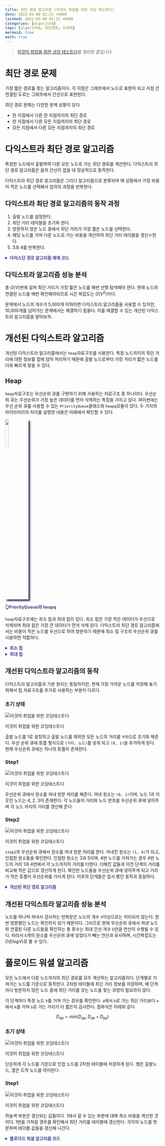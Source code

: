 ```yaml
---
title: 최단 경로 알고리즘 (이것이 취업을 위한 코딩 테스트다)
date: 2022-03-09 02:23 +0900
lastmod: 2022-03-09 02:23 +0900
categories: [algorithm]
tags: [algorithm, 최단경로, 이코테]
mermaid: true
math: true
---
```


> [이것이 취업을 위한 코딩 테스트다](https://www.youtube.com/playlist?list=PLRx0vPvlEmdAghTr5mXQxGpHjWqSz0dgC)를 정리한 글입니다.

# 최단 경로 문제

가장 짧은 경로를 찾는 알고리즘이다. 각 지점은 그래프에서 노드로 표현이 되고 지점 간 연결된 도로는 그래프에서 간선으로 표현된다.

최단 경로 문제는 다앙한 문제 상황이 있다.

- 한 지점에서 다른 한 지점까지의 최단 경로
- 한 지점에서 다른 모든 지점까지의 최단 경로
- 모든 지점에서 다른 모든 지점까지의 최단 경로

# 다익스트라 최단 경로 알고리즘

특정한 노드에서 출발하여 다른 모든 노드로 가는 최단 경로를 계산한다. 다익스트라 최단 경로 알고리즘은 음의 간선이 없을 대 정상적으로 동작한다.

다익스트라 최단 경로 알고리즘은 그리디 알고리즘으로 분류되며 매 상황에서 가장 비용이 적은 노드를 선택해서 임의의 과정을 반복한다.

## 다익스트라 최단 경로 알고리즘의 동작 과정

1. 출발 노드를 설정한다.
2. 최단 거리 테이블을 초기화 한다.
3. 방문하지 않은 노드 중에서 최단 거리가 가장 짧은 노드를 선택한다.
4. 해당 노드를 거쳐 다른 노드로 가는 비용을 계산하여 최단 거리 테이블을 갱신ㅇ한다.
5. 3과 4를 반복한다.

<details>
<summary style='color: #4C3F91; font-weight:bold;'>다익스단 경로 알고리즘 예제 코드</summary>
<div markdown='1'>

```python
import sys
input = sys.stdin.readline
# > 테이블 초기화 시
INF = int(1e9)  # 무한을 의미하는 값으로 10억을 설정

# 노드의 개수, 간선의 개수를 입력받기
n, m = map(int, input().split())
# 시작 노드 번호를 입력받기
start = int(input())
# 각 노드에 연결되어 있는 노드에 대한 정보를 담는 리스트를 만들기
graph = [[] for i in range(n + 1)]
# 방문한 적이 있는지 체크하는 목적의 리스트를 만들기
visited = [False] * (n + 1)
# 최단 거리 테이블을 모두 무한으로 초기화
distance = [INF] * (n + 1)

# 모든 간선 정보를 입력받기
for _ in range(m):
    a, b, c = map(int, input().split())
    # a번 노드에서 b번 노드로 가는 비용이 c라는 의미
    graph[a].append((b, c))

# 방문하지 않은 노드 중에서, 가장 최단 거리가 짧은 노드의 번호를 반환


def get_smallest_node():
    min_value = INF
    index = 0  # 가장 최단 거리가 짧은 노드(인덱스)
    for i in range(1, n + 1):
        if distance[i] < min_value and not visited[i]:
            min_value = distance[i]
            index = i
    return index


def dijkstra(start):
    # 시작 노드에 대해서 초기화
    distance[start] = 0
    visited[start] = True
    for j in graph[start]:
        distance[j[0]] = j[1]
    # 시작 노드를 제외한 전체 n - 1개의 노드에 대해 반복
    for i in range(n - 1):
        # 현재 최단 거리가 가장 짧은 노드를 꺼내서, 방문 처리
        now = get_smallest_node()
        visited[now] = True
        # 현재 노드와 연결된 다른 노드를 확인
        for j in graph[now]:
            cost = distance[now] + j[1]
            # 현재 노드를 거쳐서 다른 노드로 이동하는 거리가 더 짧은 경우
            if cost < distance[j[0]]:
                distance[j[0]] = cost


# 다익스트라 알고리즘을 수행
dijkstra(start)

# 모든 노드로 가기 위한 최단 거리를 출력
for i in range(1, n + 1):
    # 도달할 수 없는 경우, 무한(INFINITY)이라고 출력
    if distance[i] == INF:
        print("INFINITY")
    # 도달할 수 있는 경우 거리를 출력
    else:
        print(distance[i])

```

</div>
</details>

## 다익스트라 알고리즘 성능 분석

총 $O(V)$번에 걸쳐 최단 거리가 가장 짧은 노드를 매번 선형 탐색해야 한다. 현재 노드와 연결된 노드를 매번 확인해야되므로 시간 복잡도는 $O(V^2)$이다.

문제에서 노드의 개수가 5,000개 이하라면 다익스트라 알고리즘을 사용할 수 있지만, 10,000개를 넘어가는 문제에서는 해결하기 힘들다. 이를 해결할 수 있는 개선된 다익스트라 알고리즘을 알아보자.

# 개선된 다익스트라 알고리즘

개선된 다익스트라 알고리즘에서는 `heap`자료구조를 사용한다. 특정 노드까지의 최단 거리에 대한 정보를 힙에 담아 처리하기 때문에 출발 노드로부터 가장 거리가 짧은 노드를 더욱 빠르게 찾을 수 있다.

## Heap

`heap`자료구조는 우선순위 큐를 구현하기 위해 사용하는 자료구조 중 하나이다. 우선순위 큐는 우선순위가 가장 높은 데이터를 먼저 삭제하는 특징을 가지고 있다. 파이썬에는 우선 순위 큐를 사용할 수 있는 `PriorityQueue`클래스와 `heapq`모듈이 있다. 두 가지의 라이브러리의 차이를 설명한 내용은 아래에서 확인할 수 있다.

<a href="https://nowgnas.github.io/posts/algo11/#%ED%8C%8C%EC%9D%B4%EC%8D%AC-%EC%A0%84%EC%97%AD-%EC%9D%B8%ED%84%B0%ED%94%84%EB%A6%AC%ED%84%B0-%EB%9D%BDgil"><img src='/assets/img/profiles.png' style='width:15%; box-shadow: 5px 5px 5px #313552;' />
</a>

<p style='color: #4C3F91; font-weight:bold;1A374D; font-weight: bold;'>👆PriorityQueue와 heapq</p>

`heap`자료구조에는 최소 힙과 최대 힙이 있다. 최소 힙은 가장 작은 데이터가 우선으로 삭제되며 최대 힙은 가장 큰 데이터가 먼저 삭제 된다. 다익스트라 최단 경로 알고리즘에서는 비용이 적은 노드를 우선으로 하여 방문하기 때문에 최소 힙 구조의 우선순위 큐를 사용하면 적합하다.

<details>
<summary style='color: #4C3F91; font-weight:bold;'>최소 힙</summary>
<div markdown='1'>

```python
import heapq

# 최소 힙

def heapsort(iterable):
    h = []
    result = []

    # 모든 원소를 차례대로 힙에 삽입
    for value in iterable:
        heapq.heappush(h, value)
    # 힙에 삽입된 모든 원소를 차례대로 꺼내기
    for i in range(len(h)):
        result.append(heapq.heappop(h))
    return result

result = heapsort([1, 3, 5, 7, 9, 2, 4, 6, 8, 0])
print(result)
```

</div>
</details>

<details>
<summary style='color: #4C3F91; font-weight:bold;'>최대 힙</summary>
<div markdown='1'>

```python
import heapq

# 최소 힙

def heapsort(iterable):
    h = []
    result = []

    # 모든 원소를 차례대로 힙에 삽입
    for value in iterable:
        heapq.heappush(h, -value)
    # 힙에 삽입된 모든 원소를 차례대로 꺼내기
    for i in range(len(h)):
        result.append(-heapq.heappop(h))
    return result

result = heapsort([1, 3, 5, 7, 9, 2, 4, 6, 8, 0])
print(result)
```

</div>
</details>

## 개선된 다익스트라 알고리즘의 동작

다익스트라 알고리즘과 기본 원리는 동일하지만, 현재 가장 가까운 노드를 저장해 놓기 위해서 힙 자료구조를 추가로 사용하는 부분이 다르다.

### 초기 상태

![이것이 취업을 위한 코딩테스트다](/assets/img/posts/usually/post9/Untitled.png)

이것이 취업을 위한 코딩테스트다

출발 노드를 1로 설정하고 출발 노드를 제외한 모든 노드의 거리를 `무한`으로 초기화 해준다. 우선 순위 큐에 튜플 형식으로 `(거리, 노드)`를 넣게 되고 `(0, 1)`을 추가하게 된다. 현재 우선순위 큐에는 하나의 튜플이 존재한다.

### Step1

![이것이 취업을 위한 코딩테스트다](/assets/img/posts/usually/post9/Untitled1.png)

이것이 취업을 위한 코딩테스트다

우선순위 큐에서 원소를 꺼내 방문 처리를 해준다. 꺼낸 원소는 `(0, 1)`이며, 노드 1과 이웃인 노드는 4, 2, 3이 존재한다. 각 노드들의 거리와 노드 번호를 우선순위 큐에 넣어주며 각 노드 까지의 거리를 갱신해 준다.

### Step2

![이것이 취업을 위한 코딩테스트다](/assets/img/posts/usually/post9/Untitled2.png)

이것이 취업을 위한 코딩테스트다

`step1`의 우선순위 큐에서 원소를 꺼내 방문 처리를 한다. 꺼내진 원소는 `(1, 4)`가 되고, 인접한 원소들을 확인한다. 인접한 원소는 3과 5이며, 4번 노드를 거쳐가는 경우 4번 노드의 거리 1과 4번에서 각 노드까지의 거리를 더한다. 더해진 값들과 이전 단계의 거리를 비교해 작은 값으로 갱신하게 된다. 확인한 노드들을 우선순위 큐에 넣어주게 되고 거리가 작은 튜플이 우선순위를 가지게 된다. 이후의 단계들은 앞서 봤던 동작과 동일하다.

<details>
<summary style='color: #4C3F91; font-weight:bold;'>개선된 최단 경로 알고리즘</summary>
<div markdown='1'>

```python
import heapq
import sys
input = sys.stdin.readline
INF = int(1e9)  # 무한을 의미하는 값으로 10억을 설정

# 노드의 개수, 간선의 개수를 입력받기
n, m = map(int, input().split())
# 시작 노드 번호를 입력받기
start = int(input())
# 각 노드에 연결되어 있는 노드에 대한 정보를 담는 리스트를 만들기
graph = [[] for i in range(n + 1)]
# 최단 거리 테이블을 모두 무한으로 초기화
distance = [INF] * (n + 1)

# 모든 간선 정보를 입력받기
for _ in range(m):
    a, b, c = map(int, input().split())
    # a번 노드에서 b번 노드로 가는 비용이 c라는 의미
    graph[a].append((b, c))

def dijkstra(start):
    q = []
    # 시작 노드로 가기 위한 최단 경로는 0으로 설정하여, 큐에 삽입
    heapq.heappush(q, (0, start))
    distance[start] = 0
    while q:  # 큐가 비어있지 않다면
        # 가장 최단 거리가 짧은 노드에 대한 정보 꺼내기
        dist, now = heapq.heappop(q)
        # 현재 노드가 이미 처리된 적이 있는 노드라면 무시
        if distance[now] < dist:
            continue
        # 현재 노드와 연결된 다른 인접한 노드들을 확인
        for i in graph[now]:
            cost = dist + i[1]
            # 현재 노드를 거쳐서, 다른 노드로 이동하는 거리가 더 짧은 경우
            if cost < distance[i[0]]:
                distance[i[0]] = cost
                heapq.heappush(q, (cost, i[0]))

# 다익스트라 알고리즘을 수행
dijkstra(start)

# 모든 노드로 가기 위한 최단 거리를 출력
for i in range(1, n + 1):
    # 도달할 수 없는 경우, 무한(INFINITY)이라고 출력
    if distance[i] == INF:
        print("INFINITY")
    # 도달할 수 있는 경우 거리를 출력
    else:
        print(distance[i])
```

### 입력

```bash
6 11
1
1 2 2
1 3 5
1 4 1
2 3 3
2 4 2
3 2 3
3 6 5
4 3 3
4 5 1
5 3 1
5 6 2
```

### 출력

```bash
0
2
3
1
2
4
```

</div>
</details>

## 개선된 다익스트라 알고리즘 성능 분석

노드를 하나씩 꺼내서 검사하는 반복문은 노드의 개수 `V`이상으로는 처리되지 않는다. 한번 방문했던 노드는 확인하지 않기 때문이다. 그러므로 현재 우선순위 큐에서 꺼낸 노드와 연결된 다른 노드들을 확인하는 총 횟수는 최대 간선 개수 `E`만큼 연산이 수행될 수 있다. 따라서 `E`개의 원소를 우선순위 큐에 넣었다가 빼는 연산과 유사하며, 시간복잡도는 $O(ElogV)$로 볼 수 있다.

# 플로이드 워셜 알고리즘

모든 노드에서 다른 노드까지의 최단 경로를 모두 계산하는 알고리즘이다. 단계별로 거쳐가는 노드를 기준으로 동작한다. 2차원 테이블에 최단 거리 정보를 저장하며, 매 단계마다 방문하지 않은 노드 중에 최단 거리를 갖는 노드를 찾는 과정이 필요하지 않다.

각 단계마다 특정 노드 `k`를 거쳐 가는 경우를 확인한다. `a`에서 `b`로 가는 최단 거리보다 `a`에서 `k`를 거쳐 `b`로 가는 거리가 더 짧은지 검사한다. 점화식은 아래와 같다

$$
D_{ab} = min(D_{ab}, D_{ak}+D_{kb})
$$

### 초기 상태

![이것이 취업을 위한 코딩테스트다](/assets/img/posts/usually/post9/Untitled3.png)

이것이 취업을 위한 코딩테스트다

단순하게 각 노드를 기준으로 인접 노드를 2차원 테이블에 저장하게 된다. 행은 출발노드, 열은 도착 노드를 의미한다.

### Step1

![이것이 취업을 위한 코딩테스트다](/assets/img/posts/usually/post9/Untitled4.png)

이것이 취업을 위한 코딩테스트다

하늘색 부분은 갱신되는 값들이다. 1에서 갈 수 있는 부분에 대해 최소 비용을 계산한 것이다. 1번을 거쳐갈 경우를 확인해서 최단 거리를 테이블에 갱신한다. 각각의 노드를 방문하며 테이블 값들을 갱신해 나간다.

<details>
<summary style='color: #4C3F91; font-weight:bold;'>플로이드 워셜 알고리즘 코드</summary>
<div markdown='1'>

```python
INF = int(1e9) # 무한을 의미하는 값으로 10억을 설정

# 노드의 개수 및 간선의 개수를 입력받기
n = int(input())
m = int(input())
# 2차원 리스트(그래프 표현)를 만들고, 모든 값을 무한으로 초기화
graph = [[INF] * (n + 1) for _ in range(n + 1)]

# 자기 자신에서 자기 자신으로 가는 비용은 0으로 초기화
for a in range(1, n + 1):
    for b in range(1, n + 1):
        if a == b:
            graph[a][b] = 0

# 각 간선에 대한 정보를 입력 받아, 그 값으로 초기화
for _ in range(m):
    # A에서 B로 가는 비용은 C라고 설정
    a, b, c = map(int, input().split())
    graph[a][b] = c

# 점화식에 따라 플로이드 워셜 알고리즘을 수행
for k in range(1, n + 1):
    for a in range(1, n + 1):
        for b in range(1, n + 1):
            graph[a][b] = min(graph[a][b], graph[a][k] + graph[k][b])

# 수행된 결과를 출력
for a in range(1, n + 1):
    for b in range(1, n + 1):
        # 도달할 수 없는 경우, 무한(INFINITY)이라고 출력
        if graph[a][b] == 1e9:
            print("INFINITY", end=" ")
        # 도달할 수 있는 경우 거리를 출력
        else:
            print(graph[a][b], end=" ")
    print()
```

</div>
</details>
